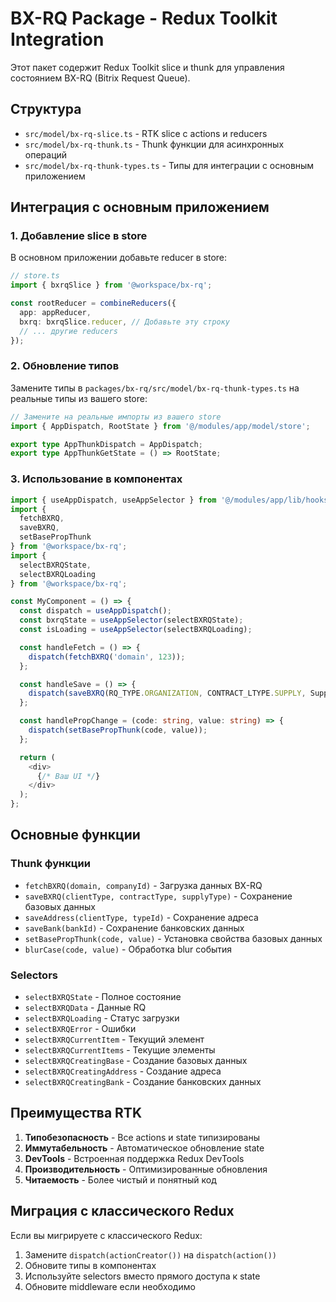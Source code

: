 # BX-RQ Package - Redux Toolkit Integration

Этот пакет содержит Redux Toolkit slice и thunk для управления состоянием BX-RQ (Bitrix Request Queue).

## Структура

- `src/model/bx-rq-slice.ts` - RTK slice с actions и reducers
- `src/model/bx-rq-thunk.ts` - Thunk функции для асинхронных операций
- `src/model/bx-rq-thunk-types.ts` - Типы для интеграции с основным приложением

## Интеграция с основным приложением

### 1. Добавление slice в store

В основном приложении добавьте reducer в store:

```typescript
// store.ts
import { bxrqSlice } from '@workspace/bx-rq';

const rootReducer = combineReducers({
  app: appReducer,
  bxrq: bxrqSlice.reducer, // Добавьте эту строку
  // ... другие reducers
});
```

### 2. Обновление типов

Замените типы в `packages/bx-rq/src/model/bx-rq-thunk-types.ts` на реальные типы из вашего store:

```typescript
// Замените на реальные импорты из вашего store
import { AppDispatch, RootState } from '@/modules/app/model/store';

export type AppThunkDispatch = AppDispatch;
export type AppThunkGetState = () => RootState;
```

### 3. Использование в компонентах

```typescript
import { useAppDispatch, useAppSelector } from '@/modules/app/lib/hooks/redux';
import { 
  fetchBXRQ, 
  saveBXRQ, 
  setBasePropThunk 
} from '@workspace/bx-rq';
import { 
  selectBXRQState, 
  selectBXRQLoading 
} from '@workspace/bx-rq';

const MyComponent = () => {
  const dispatch = useAppDispatch();
  const bxrqState = useAppSelector(selectBXRQState);
  const isLoading = useAppSelector(selectBXRQLoading);

  const handleFetch = () => {
    dispatch(fetchBXRQ('domain', 123));
  };

  const handleSave = () => {
    dispatch(saveBXRQ(RQ_TYPE.ORGANIZATION, CONTRACT_LTYPE.SUPPLY, SupplyTypesType.GOODS));
  };

  const handlePropChange = (code: string, value: string) => {
    dispatch(setBasePropThunk(code, value));
  };

  return (
    <div>
      {/* Ваш UI */}
    </div>
  );
};
```

## Основные функции

### Thunk функции

- `fetchBXRQ(domain, companyId)` - Загрузка данных BX-RQ
- `saveBXRQ(clientType, contractType, supplyType)` - Сохранение базовых данных
- `saveAddress(clientType, typeId)` - Сохранение адреса
- `saveBank(bankId)` - Сохранение банковских данных
- `setBasePropThunk(code, value)` - Установка свойства базовых данных
- `blurCase(code, value)` - Обработка blur события

### Selectors

- `selectBXRQState` - Полное состояние
- `selectBXRQData` - Данные RQ
- `selectBXRQLoading` - Статус загрузки
- `selectBXRQError` - Ошибки
- `selectBXRQCurrentItem` - Текущий элемент
- `selectBXRQCurrentItems` - Текущие элементы
- `selectBXRQCreatingBase` - Создание базовых данных
- `selectBXRQCreatingAddress` - Создание адреса
- `selectBXRQCreatingBank` - Создание банковских данных

## Преимущества RTK

1. **Типобезопасность** - Все actions и state типизированы
2. **Иммутабельность** - Автоматическое обновление state
3. **DevTools** - Встроенная поддержка Redux DevTools
4. **Производительность** - Оптимизированные обновления
5. **Читаемость** - Более чистый и понятный код

## Миграция с классического Redux

Если вы мигрируете с классического Redux:

1. Замените `dispatch(actionCreator())` на `dispatch(action())`
2. Обновите типы в компонентах
3. Используйте selectors вместо прямого доступа к state
4. Обновите middleware если необходимо 